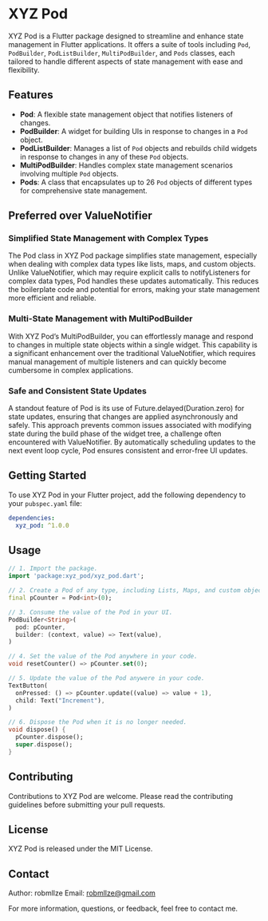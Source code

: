 # XYZ Pod

XYZ Pod is a Flutter package designed to streamline and enhance state management in Flutter applications. It offers a suite of tools including `Pod`, `PodBuilder`, `PodListBuilder`, `MultiPodBuilder`, and `Pods` classes, each tailored to handle different aspects of state management with ease and flexibility.

## Features

- **Pod**: A flexible state management object that notifies listeners of changes.
- **PodBuilder**: A widget for building UIs in response to changes in a `Pod` object.
- **PodListBuilder**: Manages a list of `Pod` objects and rebuilds child widgets in response to changes in any of these `Pod` objects.
- **MultiPodBuilder**: Handles complex state management scenarios involving multiple `Pod` objects.
- **Pods**: A class that encapsulates up to 26 `Pod` objects of different types for comprehensive state management.


## Preferred over ValueNotifier

### Simplified State Management with Complex Types

The Pod class in XYZ Pod package simplifies state management, especially when dealing with complex data types like lists, maps, and custom objects. Unlike ValueNotifier, which may require explicit calls to notifyListeners for complex data types, Pod handles these updates automatically. This reduces the boilerplate code and potential for errors, making your state management more efficient and reliable.

### Multi-State Management with MultiPodBuilder

With XYZ Pod’s MultiPodBuilder, you can effortlessly manage and respond to changes in multiple state objects within a single widget. This capability is a significant enhancement over the traditional ValueNotifier, which requires manual management of multiple listeners and can quickly become cumbersome in complex applications.

### Safe and Consistent State Updates
A standout feature of Pod is its use of Future.delayed(Duration.zero) for state updates, ensuring that changes are applied asynchronously and safely. This approach prevents common issues associated with modifying state during the build phase of the widget tree, a challenge often encountered with ValueNotifier. By automatically scheduling updates to the next event loop cycle, Pod ensures consistent and error-free UI updates.

## Getting Started

To use XYZ Pod in your Flutter project, add the following dependency to your `pubspec.yaml` file:

```yaml
dependencies:
  xyz_pod: ^1.0.0
```

## Usage

```dart
// 1. Import the package.
import 'package:xyz_pod/xyz_pod.dart';

// 2. Create a Pod of any type, including Lists, Maps, and custom objects.
final pCounter = Pod<int>(0);

// 3. Consume the value of the Pod in your UI.
PodBuilder<String>(
  pod: pCounter,
  builder: (context, value) => Text(value),
)

// 4. Set the value of the Pod anywhere in your code.
void resetCounter() => pCounter.set(0);

// 5. Update the value of the Pod anywere in your code.
TextButton(
  onPressed: () => pCounter.update((value) => value + 1),
  child: Text("Increment"),
)

// 6. Dispose the Pod when it is no longer needed.
void dispose() {
  pCounter.dispose();
  super.dispose();
}
```

## Contributing

Contributions to XYZ Pod are welcome. Please read the contributing guidelines before submitting your pull requests.

## License

XYZ Pod is released under the MIT License.

## Contact

Author: robmllze
Email: robmllze@gmail.com

For more information, questions, or feedback, feel free to contact me.